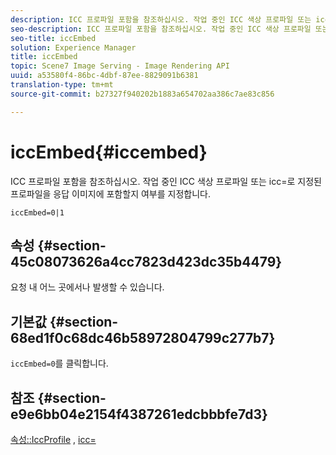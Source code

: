 ```yaml
---
description: ICC 프로파일 포함을 참조하십시오. 작업 중인 ICC 색상 프로파일 또는 icc=로 지정된 프로파일을 응답 이미지에 포함할지 여부를 지정합니다.
seo-description: ICC 프로파일 포함을 참조하십시오. 작업 중인 ICC 색상 프로파일 또는 icc=로 지정된 프로파일을 응답 이미지에 포함할지 여부를 지정합니다.
seo-title: iccEmbed
solution: Experience Manager
title: iccEmbed
topic: Scene7 Image Serving - Image Rendering API
uuid: a53580f4-86bc-4dbf-87ee-8829091b6381
translation-type: tm+mt
source-git-commit: b27327f940202b1883a654702aa386c7ae83c856

---
```



# iccEmbed{#iccembed}

ICC 프로파일 포함을 참조하십시오. 작업 중인 ICC 색상 프로파일 또는 icc=로 지정된 프로파일을 응답 이미지에 포함할지 여부를 지정합니다.

`iccEmbed=0|1`

## 속성 {#section-45c08073626a4cc7823d423dc35b4479}

요청 내 어느 곳에서나 발생할 수 있습니다.

## 기본값 {#section-68ed1f0c68dc46b58972804799c277b7}

`iccEmbed=0`를 클릭합니다.

## 참조 {#section-e9e6bb04e2154f4387261edcbbbfe7d3}

[속성::IccProfile](../../../../../ir-api/material-cat/image-rendering-api-ref/c-ir-material-catalog/c-ir-attributes-reference/r-ir-iccprofilegray.md#reference-712f1d0dcca748df9aaf495681bb39e6) , [icc=](../../../../../ir-api/http-protocol/image-rendering-api-ref/c-ir-http-protocol-ref/c-ir-http-protocol-command-reference/r-ir-icc.md#reference-86a2fff3cef24982ad2063d977a16e06)
